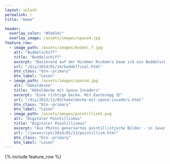 ```yaml
---
layout: splash
permalink: /
title: "Home"

header:
  overlay_color: "#5e616c"
  overlay_image: /assets/images/space4.jpg
feature_row:
  - image_path: /assets/images/buddel_f.jpg
    alt: "Buddelschiff"
    title: "Buddelschiff"
    excerpt: "Basierend auf der Rickmer Rickmers baue ich ein Buddelschiff, dessen Rumpf man auch sehen kann"
    url: "/diy/2014/01/14/buddelfinal.html"
    btn_class: "btn--primary"
    btn_label: "Lesen"
  - image_path: /assets/images/space4.jpg
    alt: "Häkeldecke"
    title: "Häkeldecke mit Space Invaders"
    excerpt: "Eine richtige Decke. Mit Easteregg 😍"
    url: "/diy/2013/11/03/hakeldecke-mit-space-invaders.html"
    btn_class: "btn--primary"
    btn_label: "Lesen"
  - image_path: /assets/images/pointillism1.png
    alt: "Digitaler Pointillismus"
    title: "Digitaler Pointillismus"
    excerpt: "Aus Photos generiertes pointillistische Bilder - in JavaScript"
    url: "/javascript/2014/02/13/pointillism.html"
    btn_class: "btn--primary"
    btn_label: "Lesen"      
---
```


{% include feature_row %}
